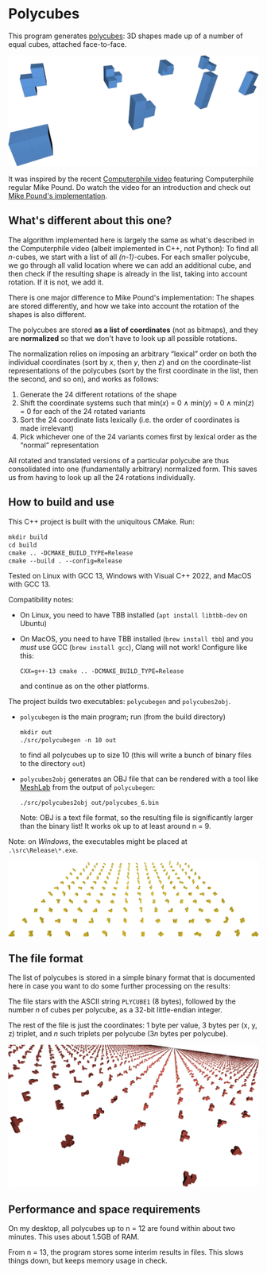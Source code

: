# Polycubes

This program generates [polycubes](https://en.wikipedia.org/wiki/Polycube):
3D shapes made up of a number of equal cubes, attached face-to-face.

![All possible tetracubes](./tetracubes.webp)

It was inspired by the recent [Computerphile video](https://www.youtube.com/watch?v=g9n0a0644B4)
featuring Computerphile regular Mike Pound. Do watch the video for an introduction
and check out [Mike Pound's implementation](https://github.com/mikepound/cubes).

## What's different about this one?

The algorithm implemented here is largely the same as what's described in the
Computerphile video (albeit implemented in C++, not Python): To find all *n*-cubes,
we start with a list of all *(n-1)*-cubes. For each smaller polycube, we go through
all valid location where we can add an additional cube, and then check if the
resulting shape is already in the list, taking into account rotation. If it is
not, we add it.

There is one major difference to Mike Pound's implementation: The shapes are
stored differently, and how we take into account the rotation of the shapes is
also different.

The polycubes are stored **as a list of coordinates** (not as bitmaps), and they
are **normalized** so that we don't have to look up all possible rotations.

The normalization relies on imposing an arbitrary “lexical” order on both the
individual coordinates (sort by *x*, then *y*, then *z*) and on the coordinate-list
representations of the polycubes (sort by the first coordinate in the list, then
the second, and so on), and works as follows:

1. Generate the 24 different rotations of the shape
2. Shift the coordinate systems such that min(*x*) = 0 ∧ min(*y*) = 0 ∧ min(*z*) = 0
   for each of the 24 rotated variants
3. Sort the 24 coordinate lists lexically (i.e. the order of coordinates
   is made irrelevant)
4. Pick whichever one of the 24 variants comes first by lexical order as the
   “normal” representation

All rotated and translated versions of a particular polycube are thus consolidated
into one (fundamentally arbitrary) normalized form. This saves us from having to
look up all the 24 rotations individually.

## How to build and use

This C++ project is built with the uniquitous CMake. Run:

    mkdir build
    cd build
    cmake .. -DCMAKE_BUILD_TYPE=Release
    cmake --build . --config=Release

Tested on Linux with GCC 13, Windows with Visual C++ 2022, and MacOS with GCC 13.

Compatibility notes:
 * On Linux, you need to have TBB installed (`apt install libtbb-dev` on Ubuntu)
 * On MacOS, you need to have TBB installed (`brew install tbb`) and you *must*
   use GCC (`brew install gcc`), Clang will not work! Configure like this:

       CXX=g++-13 cmake .. -DCMAKE_BUILD_TYPE=Release

    and continue as on the other platforms.

The project builds two executables: `polycubegen` and `polycubes2obj`.

* `polycubegen` is the main program; run (from the build directory)

      mkdir out
      ./src/polycubegen -n 10 out

  to find all polycubes up to size 10 (this will write a bunch of binary files
  to the directory `out`)
* `polycubes2obj` generates an OBJ file that can be rendered with a tool like
  [MeshLab](https://www.meshlab.net/) from the output of `polycubegen`:

      ./src/polycubes2obj out/polycubes_6.bin

  Note: OBJ is a text file format, so the resulting file is significantly larger
  than the binary list! It works ok up to at least around n = 9.

Note: on *Windows*, the executables might be placed at `.\src\Release\*.exe`.

![All possible hexacubes](hexacubes.webp)

## The file format

The list of polycubes is stored in a simple binary format that is documented here
in case you want to do some further processing on the results:

The file stars with the ASCII string `PLYCUBE1` (8 bytes), followed by the number
*n* of cubes per polycube, as a 32-bit little-endian integer.

The rest of the file is just the coordinates: 1 byte per value, 3 bytes per
(x, y, z) triplet, and *n* such triplets per polycube (3*n* bytes per polycube).

![Some possible 9-cubes](enneacubes.webp)

## Performance and space requirements

On my desktop, all polycubes up to n = 12 are found within about two minutes.
This uses about 1.5GB of RAM.

From n = 13, the program stores some interim results in files. This slows things
down, but keeps memory usage in check.
